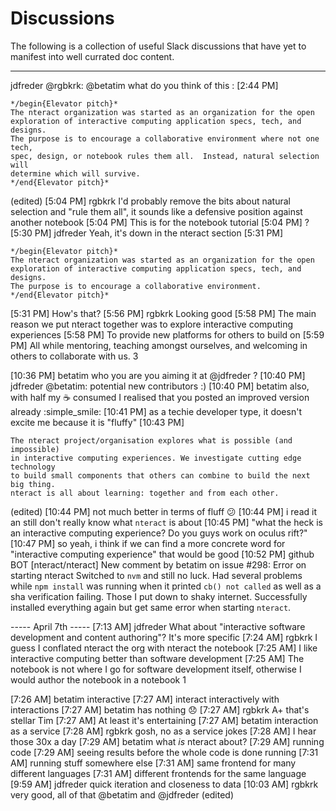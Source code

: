 # Discussions

The following is a collection of useful Slack discussions that have yet to
manifest into well currated doc content.

---

jdfreder @rgbkrk: @betatim what do you think of this :
[2:44 PM]
```
*/begin{Elevator pitch}*  
The nteract organization was started as an organization for the open
exploration of interactive computing application specs, tech, and designs.
The purpose is to encourage a collaborative environment where not one tech,
spec, design, or notebook rules them all.  Instead, natural selection will
determine which will survive.
*/end{Elevator pitch}*
```
(edited)
[5:04 PM]
rgbkrk I'd probably remove the bits about natural selection and "rule them all", it sounds like a defensive position against another notebook
[5:04 PM]
This is for the notebook tutorial
[5:04 PM]
?
[5:30 PM]
jdfreder Yeah, it's down in the nteract section
[5:31 PM]
```
*/begin{Elevator pitch}*  
The nteract organization was started as an organization for the open
exploration of interactive computing application specs, tech, and designs.
The purpose is to encourage a collaborative environment.
*/end{Elevator pitch}*
```

[5:31 PM]
How's that?
[5:56 PM]
rgbkrk Looking good
[5:58 PM]
The main reason we put nteract together was to explore interactive computing experiences
[5:58 PM]
To provide new platforms for others to build on
[5:59 PM]
All while mentoring, teaching amongst ourselves, and welcoming in others to collaborate with us.
3  

[10:36 PM]
betatim who you are you aiming it at @jdfreder ?
[10:40 PM]
jdfreder @betatim: potential new contributors :)
[10:40 PM]
betatim also, with half my :coffee: consumed I realised that you posted an improved version already :simple_smile:
[10:41 PM]
as a techie developer type, it doesn't excite me because it is "fluffy"
[10:43 PM]
```
The nteract project/organisation explores what is possible (and impossible)
in interactive computing experiences. We investigate cutting edge technology
to build small components that others can combine to build the next big thing.
nteract is all about learning: together and from each other.
```
(edited)
[10:44 PM]
not much better in terms of fluff :confused:
[10:44 PM]
i read it an still don't really know what `nteract` is about
[10:45 PM]
"what the heck is an interactive computing experience? Do you guys work on oculus rift?"
[10:47 PM]
so yeah, i think if we can find a more concrete word for "interactive computing experience" that would be good
[10:52 PM]
github BOT
[nteract/nteract] New comment by betatim on issue #298: Error on starting nteract
Switched to `nvm` and still no luck. Had several problems while `npm install` was running when it printed `cb() not called` as well as a sha verification failing. Those I put down to shaky internet. Successfully installed everything again but get same error when starting `nteract`.


----- April 7th -----
[7:13 AM]
jdfreder What about "interactive software development and content authoring"?  It's more specific
[7:24 AM]
rgbkrk I guess I conflated nteract the org with nteract the notebook
[7:25 AM]
I like interactive computing better than software development
[7:25 AM]
The notebook is not where I go for software development itself, otherwise I would author the notebook in a notebook
1  

[7:26 AM]
betatim interactive
[7:27 AM]
interact interactively with interactions
[7:27 AM]
betatim has nothing :disappointed:
[7:27 AM]
rgbkrk A+ that's stellar Tim
[7:27 AM]
At least it's entertaining
[7:27 AM]
betatim interaction as a service
[7:28 AM]
rgbkrk gosh, no as a service jokes
[7:28 AM]
I hear those 30x a day
[7:29 AM]
betatim what ​*is*​ nteract about?
[7:29 AM]
running code
[7:29 AM]
seeing results before the whole code is done running
[7:31 AM]
running stuff somewhere else
[7:31 AM]
same frontend for many different languages
[7:31 AM]
different frontends for the same language
[9:59 AM]
jdfreder quick iteration and closeness to data
[10:03 AM]
rgbkrk very good, all of that @betatim and @jdfreder (edited)
